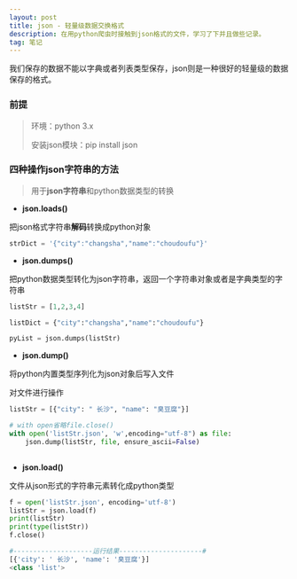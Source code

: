 ```yaml
---
layout: post
title: json - 轻量级数据交换格式
description: 在用python爬虫时接触到json格式的文件，学习了下并且做些记录。
tag: 笔记
---
```




我们保存的数据不能以字典或者列表类型保存，json则是一种很好的轻量级的数据保存的格式。

### 前提

> 环境：python 3.x
>
> 安装json模块：pip install json





### 四种操作json字符串的方法

> 用于**json字符串**和python数据类型的转换



* **json.loads()**

把json格式字符串**解码**转换成python对象

```python
strDict = '{"city":"changsha","name":"choudoufu"}'

```



* **json.dumps()**

把python数据类型转化为json字符串，返回一个字符串对象或者是字典类型的字符串

```python
listStr = [1,2,3,4]

listDict = {"city":"changsha","name":"choudoufu"}

pyList = json.dumps(listStr)
```



* **json.dump()**

将python内置类型序列化为json对象后写入文件

对文件进行操作

```python
listStr = [{"city": " 长沙", "name": "臭豆腐"}]

# with open省略file.close()
with open('listStr.json', 'w',encoding="utf-8") as file:
    json.dump(listStr, file, ensure_ascii=False)
    
```



*  **json.load()**

文件从json形式的字符串元素转化成python类型

```python
f = open('listStr.json', encoding='utf-8')
listStr = json.load(f)
print(listStr)
print(type(listStr))
f.close()

#--------------------运行结果---------------------#
[{'city': ' 长沙', 'name': '臭豆腐'}]
<class 'list'>
```

